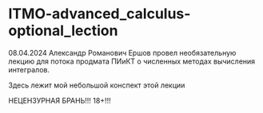 # ITMO-advanced_calculus-optional_lection
08.04.2024 Александр Романович Ершов провел необязательную лекцию для потока продмата ПИиКТ о численных методах вычисления интегралов.

Здесь лежит мой небольшой конспект этой лекции

НЕЦЕНЗУРНАЯ БРАНЬ!!! 18+!!!
